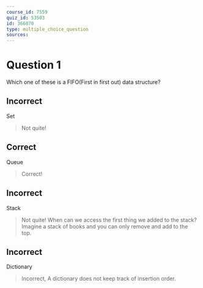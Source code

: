 ```yaml
---
course_id: 7559
quiz_id: 53503
id: 366070
type: multiple_choice_question
sources:
---
```


# Question 1

Which one of these is a FIFO(First in first out) data structure?

## Incorrect

Set

> Not quite!

## Correct

Queue

> Correct!

## Incorrect

Stack

> Not quite! When can we access the first thing we added to the stack? Imagine a
> stack of books and you can only remove and add to the top.

## Incorrect

Dictionary

> Incorrect, A dictionary does not keep track of insertion order.
